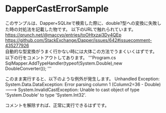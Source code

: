 # DapperCastErrorSample

このサンプルは、Dapper+SQLiteで検索した際に、double?型への変換に失敗した時の対処法を記載した物です。 
以下のURLで触れられています。 
https://qrunch.net/@maccyo/entries/toOHtxzaj3Dy4QEp 
https://github.com/StackExchange/Dapper/issues/642#issuecomment-435277926  
自動的な型変換がうまく行かない時には大体この方法でうまくいくはずです。 
以下の行をコメントアウトしてあります。 
'''Program.cs
SqlMapper.AddTypeHandler(typeof(System.Double),new DoubleConverter());
'''

このまま実行すると、以下のような例外が発生します。 
Unhandled Exception: System.Data.DataException: Error parsing column 1 (Column2=36 - Double) ---> System.InvalidCastException: Unable to cast object of type 'System.Double' to type 'System.Int32'.  

コメントを解除すれば、正常に実行できるはずです。
